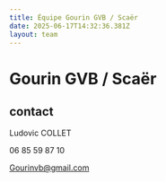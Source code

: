 ```yaml
---
title: Équipe Gourin GVB / Scaër
date: 2025-06-17T14:32:36.381Z
layout: team
---
```


# Gourin GVB / Scaër



## contact 

Ludovic COLLET

06 85 59 87 10

Gourinvb@gmail.com

